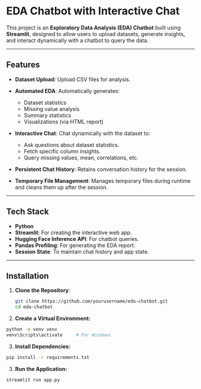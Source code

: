 # EDA Chatbot with Interactive Chat

This project is an **Exploratory Data Analysis (EDA) Chatbot** built using **Streamlit**, designed to allow users to upload datasets, generate insights, and interact dynamically with a chatbot to query the data.

---

## Features

- **Dataset Upload**:
  Upload CSV files for analysis.

- **Automated EDA**:
  Automatically generates:
  - Dataset statistics
  - Missing value analysis
  - Summary statistics
  - Visualizations (via HTML report)

- **Interactive Chat**:
  Chat dynamically with the dataset to:
  - Ask questions about dataset statistics.
  - Fetch specific column insights.
  - Query missing values, mean, correlations, etc.

- **Persistent Chat History**:
  Retains conversation history for the session.

- **Temporary File Management**:
  Manages temporary files during runtime and cleans them up after the session.

---

## Tech Stack

- **Python**
- **Streamlit**: For creating the interactive web app.
- **Hugging Face Inference API**: For chatbot queries.
- **Pandas Profiling**: For generating the EDA report.
- **Session State**: To maintain chat history and app state.

---

## Installation

1. **Clone the Repository**:
   ```bash
   git clone https://github.com/yourusername/eda-chatbot.git
   cd eda-chatbot
   ```
2. **Create a Virtual Environment:**

```bash
python -m venv venv
venv\Scripts\activate     # For Windows
```
3. **Install Dependencies:**

```bash
pip install -r requirements.txt
```
3. **Run the Application:**

```bash
streamlit run app.py
```
